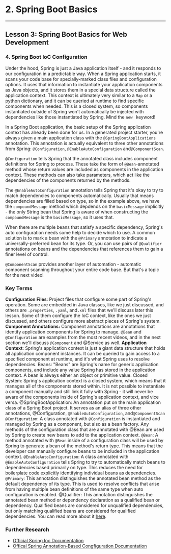 # 2. Spring Boot Basics 
___

## Lesson 3: Spring Boot Basics for Web Development 

### 4. Spring Boot IoC Configuration

Under the hood, Spring is just a Java application itself - and it responds to our configuration in a predictable way. When a Spring application starts, it scans your code base for specially-marked class files and configuration options. It uses that information to instantiate your application components as Java objects, and it stores them in a special data structure called the application context. This context is ultimately very similar to a `Map` or a python dictionary, and it can be queried at runtime to find specific components when needed. This is a closed system, so components instantiated outside of Spring won't automatically be injected with dependencies like those instantiated by Spring. Mind the `new ` keyword!

In a Spring Boot application, the basic setup of the Spring application context has already been done for us. In a generated project starter, you're always given a main application class with the `@SpringBootApplications` annotation. This annotation is actually equivalent to three other annotations from Spring: `@Configuration`, `@EnableAutoConfiguration` and`@ComponentScan`.

`@Configuration` tells Spring that the annotated class includes component definitions for Spring to process. These take the form of `@Bean`-annotated method whose return values are included as components in the application context. These methods can also take parameters, which act like the dependencies of the components returned by the methods.

The `@EnableAutoConfiguration` annotation tells Spring that it's okay to try to match dependencies to components automatically. Usually that means dependencies are filled based on type, so in the example above, we have the `compoundMessage` method which depdends on the `basicMessage` implicitly - the only String bean that Spring is aware of when constructing the `compoundMessage` is the `basicMessage`, so it uses that.

When there are multiple beans that satisfy a specific dependency, Spring's auto configuration needs some help to decide which to use. A common solution is to mark a bean with the `@Primary` annotation to indicate a universally-preferred bean for its type. Or, you can use pairs of `@Qualifier` annotations on beans and the dependencies that references them to gain a finer level of control.

`@ComponentScan` provides another layer of automation - automatic component scanning throughout your entire code base. But that's a topic for the next video!

### Key Terms
**Configuration Files**: Project files that configure some part of Spring's operation. Some are embedded in Java classes, like we just discussed, and others are `.properties`, `.yaml`, and`.xml` files that we'll discuss later this lesson. Some of them configure the IoC context, like the ones we just discussed, and others configure more abstract pieces of Spring's system. **Component Annotations:** Component annotations are annotations that identify application components for Spring to manage. `@Bean` and `@Configuration` are examples from the most recent videos, and in the next section we'll discuss `@Component` and @Service as well. **Application Context**: Spring's application context is just a giant data structure that holds all application component instances. It can be queried to gain access to a specified component at runtime, and it's what Spring uses to resolve dependencies. Beans: "Beans" are Spring's name for generic application components, and include any value Spring has stored in the application context. A bean is always either an object or primitive value. Closed System: Spring's application context is a closed system, which means that it manages all of the components stored within. It is not possible to instantiate a component manually and still link it fully with Spring - it will never be aware of the components inside of Spring's application context, and vice versa. @SpringBootApplication: An annotation put on the main application class of a Spring Boot project. It serves as an alias of three other annotations, @Configuration, `@EnableAutoConfiguration`, and`@ComponentScan` `@Configuration`: A class annotated with `@Configuration` is instantiated and managed by Spring as a component, but also as a bean factory. Any methods of the configuration class that are annotated with @Bean are used by Spring to create new beans to add to the application context. `@Bean`: A method annotated with `@Bean` inside of a configuration class will be used by Spring to generate a bean of the method's return type. This means that the developer can manually configure beans to be included in the application context. `@EnableAutoConfiguration`: A class annotated with `@EnableAutoConfiguration` tells Spring to try to automatically match beans to dependencies based primarily on type. This reduces the need for boilerplate code explicitly identifying individual beans as dependencies. `@Primary`: This annotation distinguishes the annotated bean method as the default dependency of its type. This is used to resolve conflicts that arise from having multiple bean definitions of the same type when auto configuration is enabled. @Qualifier: This annotation distinguishes the annotated bean method or dependency declaration as a qualified bean or dependency. Qualified beans are considered for unqualified dependencies, but only matching qualified beans are considered for qualified dependencies. You can read more about it [here](https://docs.spring.io/spring/docs/current/spring-framework-reference/core.html#beans-autowired-annotation-qualifiers).

### Further Research 

* [Official Spring Ioc Documentation](https://docs.spring.io/spring/docs/current/spring-framework-reference/core.html#beans)
* [Offical Spring Annotation-Based Congfiguration Documentation](https://docs.spring.io/spring/docs/current/spring-framework-reference/core.html#beans-annotation-config)